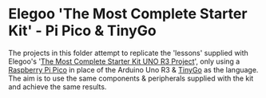 # Elegoo 'The Most Complete Starter Kit' - Pi Pico & TinyGo

The projects in this folder attempt to replicate the 'lessons' supplied with Elegoo's '[The Most Complete Starter Kit UNO R3 Project](https://www.elegoo.com/collections/uno-r3-starter-kits/products/elegoo-uno-most-complete-starter-kit)', only using a [Raspberry Pi Pico](https://www.raspberrypi.com/products/raspberry-pi-pico/) in place of the Arduino Uno R3 & [TinyGo](https://tinygo.org/) as the language. The aim is to use the same components & peripherals supplied with the kit and achieve the same results.
